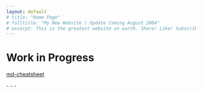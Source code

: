 ```yaml
---
layout: default
# title: "Home Page"
# fulltitle: "My New Website | Update Coming August 2004"
# excerpt: This is the greatest website on earth. Share! Like! Subscribe! I'm dead inside!
---
```


# Work in Progress

[md-cheatsheet](https://vlmarch.github.io/md-cheatsheet)
<div style="margin:auto;">
    <script src="js/sketch.js"></script>
</div>
- - -